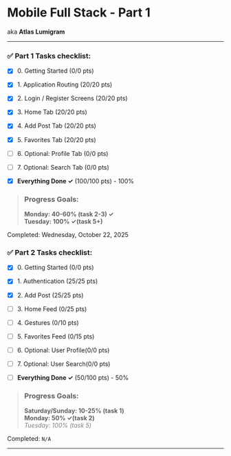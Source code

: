 # Mobile Full Stack - Part 1
aka **Atlas Lumigram**

----

### ✅ Part 1 Tasks checklist:
- [X] ​0. Getting Started (0/0 pts)
- [X] ​1. Application Routing (20/20 pts)
- [X] ​2. Login / Register Screens (20/20 pts)
- [X] ​3. Home Tab (20/20 pts)
- [X] ​4. Add Post Tab (20/20 pts)
- [X] ​5. Favorites Tab (20/20 pts)


- [ ] ​6. Optional: Profile Tab (0/0 pts)
- [ ] ​7. Optional: Search Tab (0/0 pts)


- [X] **Everything Done ✓** (100/100 pts) - 100%

>### Progress Goals:
><strong>Monday: 40-60% (task 2-3) ✓</strong>  
<strong>Tuesday: 100% ✓(task 5+)</strong> 

Completed: Wednesday, October 22, 2025


### ✅ Part 2 Tasks checklist:
- [X] ​0. Getting Started (0/0 pts)
- [X] ​1. Authentication (25/25 pts)
- [X] ​2. Add Post (25/25 pts)
- [ ] ​3. Home Feed (0/25 pts)
- [ ] ​4. Gestures (0/10 pts)
- [ ] ​5. Favorites Feed (0/15 pts)


- [ ] ​6. Optional: User Profile(0/0 pts)
- [ ] ​7. Optional: User Search(0/0 pts)


- [ ] **Everything Done ✓** (50/100 pts) - 50%

>### Progress Goals:
><strong>Saturday/Sunday: 10-25% (task 1)</strong>  
<strong>Monday: 50% ✓(task 2)</strong>  
<em style="color: gray">Tuesday: 100% (task 5)</em>  

Completed: `N/A`

---
